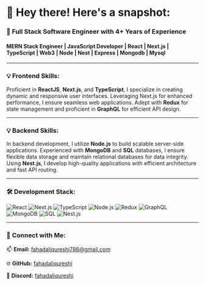 # 👋 Hey there! Here's a snapshot:

### 🚀 Full Stack Software Engineer with 4+ Years of Experience
#### MERN Stack Engineer | JavaScript Developer | React | Next.js | TypeScript | Web3 | Node | Nest | Express | Mongodb | Mysql

---

### 💡 **Frontend Skills:**
Proficient in **ReactJS**, **Next.js**, and **TypeScript**, I specialize in creating dynamic and responsive user interfaces. Leveraging Next.js for enhanced performance, I ensure seamless web applications. Adept with **Redux** for state management and proficient in **GraphQL** for efficient API design.

---

### 💡 **Backend Skills:**
In backend development, I utilize **Node.js** to build scalable server-side applications. Experienced with **MongoDB** and **SQL** databases, I ensure flexible data storage and maintain relational databases for data integrity. Using **Nest.js**, I develop high-quality applications with efficient architecture and fast API routing.

---

### 🛠 **Development Stack:**

![React](https://img.shields.io/badge/-React-61DAFB?logo=react&logoColor=white)
![Next.js](https://img.shields.io/badge/-Next.js-000000?logo=next.js&logoColor=white)
![TypeScript](https://img.shields.io/badge/-TypeScript-3178C6?logo=typescript&logoColor=white)
![Node.js](https://img.shields.io/badge/-Node.js-339933?logo=node.js&logoColor=white)
![Redux](https://img.shields.io/badge/-Redux-764ABC?logo=redux&logoColor=white)
![GraphQL](https://img.shields.io/badge/-GraphQL-E10098?logo=graphql&logoColor=white)
![MongoDB](https://img.shields.io/badge/-MongoDB-47A248?logo=mongodb&logoColor=white)
![SQL](https://img.shields.io/badge/-SQL-4479A1?logo=postgresql&logoColor=white)
![Nest.js](https://img.shields.io/badge/-Nest.js-E0234E?logo=nestjs&logoColor=white)

---

### 🤝 **Connect with Me:**

📫 **Email:** [fahadaliqureshi786@gmail.com](mailto:fahadaliqureshi786@gmail.com)  

🌐 **GitHub:** [fahadaliqureshi](https://github.com/fahadaliqureshi/)  

💬 **Discord:** [fahadaliqureshi](https://discord.com/users/fahadaliqureshi)   
